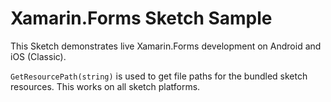 Xamarin.Forms Sketch Sample
============================

This Sketch demonstrates live Xamarin.Forms development on Android and
iOS (Classic).

`GetResourcePath(string)` is used to get file paths for the bundled
sketch resources. This works on all sketch platforms.
